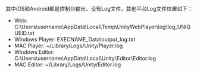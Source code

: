 其中iOS和Android都是控制台输出，没有Log文件，其他平台Log文件位置如下：

- Web: C:\Users\username\AppData\Local\Temp\UnityWebPlayer\log\log_UNIQUEID.txt
- Windows Player: EXECNAME_Data\output_log.txt
- MAC Player: ~/Library/Logs/Unity/Player.log
- Windows Editor: C:\Users\username\AppData\Local\Unity\Editor\Editor.log
- MAC Editor: ~/Library/Logs/Unity/Editor.log
